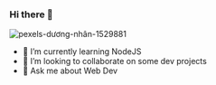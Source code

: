 ### Hi there 👋

<!--
**ayush-pradhan/ayush-pradhan** is a ✨ _special_ ✨ repository because its `README.md` (this file) appears on your GitHub profile.
- 🤔 I’m looking for help with ...
- 🔭 I’m currently working on 
- 📫 How to reach me: ![alt text](https://raw.githubusercontent.com/MartinHeinz/MartinHeinz/master/linkedin-3-16.png)[https://www.linkedin.com/in/ayush-pradhan-782aa5149/]
- 😄 Pronouns: ...
- ⚡ Fun fact: ...
Here are some ideas to get you started:
![yeah](https://user-images.githubusercontent.com/47218490/93591326-c364da80-f9cd-11ea-916e-d13e74156b59.jpg)
![pexels-julio-nery-1687148](https://user-images.githubusercontent.com/47218490/93623456-6896a780-f9fc-11ea-88d5-7ab8bdee979a.jpg)
-->


![pexels-dương-nhân-1529881](https://user-images.githubusercontent.com/47218490/93623828-f7a3bf80-f9fc-11ea-9bad-575b5491affa.jpg)
- 🌱 I’m currently learning NodeJS
- 👯 I’m looking to collaborate on some dev projects
- 💬 Ask me about Web Dev





